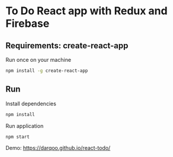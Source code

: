 # To Do React app with Redux and Firebase

## Requirements: create-react-app
Run once on your machine
```bash
npm install -g create-react-app
```

## Run
Install dependencies
```bash
npm install
```

Run application
```bash
npm start
```

Demo: https://darqoo.github.io/react-todo/
